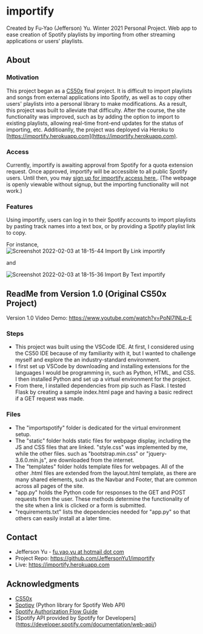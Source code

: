 # importify

Created by Fu-Yao (Jefferson) Yu. Winter 2021 Personal Project.
Web app to ease creation of Spotify playlists by importing from other streaming applications or users' playlists.

## About
### Motivation
This project began as a [CS50x](https://cs50.harvard.edu/x/) final project. It is difficult to import playlists and songs from external applications into Spotify, as well as to copy other users' playlists into a personal library to make modifications. As a result, this project was built to alleviate that difficulty. 
After the course, the site functionality was improved, such as by adding the option to import to existing playlists, allowing real-time front-end updates for the status of importing, etc. Additioanlly, the project was deployed via Heroku to [https://importify.herokuapp.com](https://importify.herokuapp.com).

### Access
Currently, importify is awaiting approval from Spotify for a quota extension request. Once approved, importify will be accessible to all public Spotify users. Until then, you may [sign up for importify access here.](https://forms.gle/xY4DoyqH7o9SVLYM6). (The webpage is openly viewable without signup, but the importing functionality will not work.)

### Features
Using importify, users can log in to their Spotify accounts to import playlists by pasting track names into a text box, or by providing a Spotify playlist link to copy. 

For instance,
![Screenshot 2022-02-03 at 18-15-44 Import By Link importify](https://user-images.githubusercontent.com/43518772/152453647-5724debf-358f-48f6-9025-fe027166c924.png)

and

![Screenshot 2022-02-03 at 18-15-36 Import By Text importify](https://user-images.githubusercontent.com/43518772/152453646-1e155cca-cee2-4f88-beed-7a875b7a01ea.png)


## ReadMe from Version 1.0 (Original CS50x Project)
Version 1.0 Video Demo: https://www.youtube.com/watch?v=PoNl7INLp-E

### Steps
* This project was built using the VSCode IDE. At first, I considered using the CS50 IDE because of my familiarity with it, but I wanted to challenge myself and explore the an industry-standard environment.
* I first set up VSCode by downloading and installing extensions for the languages I would be programming in, such as Python, HTML, and CSS. I then installed Python and set up a virtual environment for the project.
* From there, I installed dependencies from pip such as Flask. I tested Flask by creating a sample index.html page and having a basic redirect if a GET request was made. 

### Files
* The "importspotify" folder is dedicated for the virtual environment setup.
* The "static" folder holds static files for webpage display, including the JS and CSS files that are linked. "style.css" was implemented by me, while the other files. such as "bootstrap.min.css" or "jquery-3.6.0.min.js", are downloaded from the internet.
* The "templates" folder holds template files for webpages. All of the other .html files are extended from the layout.html template, as there are many shared elements, such as the Navbar and Footer, that are common across all pages of the site.
* "app.py" holds the Python code for responses to the GET and POST requests from the user. These methods determine the functionality of the site when a link is clicked or a form is submitted.
* "requirements.txt" lists the dependencies needed for "app.py" so that others can easily install at a later time. 

## Contact
* Jefferson Yu - [fu.yao.yu at hotmail dot com](mailto:fu.yao.yu@hotmail.com)
* Project Repo: https://github.com/JeffersonYu1/importify
* Live: https://importify.herokuapp.com

## Acknowledgments
* [CS50x](https://cs50.harvard.edu/x/)
* [Spotipy](https://spotipy.readthedocs.io/en/2.19.0/) (Python library for Spotify Web API)
* [Spotify Authorization Flow Guide](https://github.com/drshrey/spotify-flask-auth-example)
* [Spotify API provided by Spotify for Developers] (https://developer.spotify.com/documentation/web-api/)
